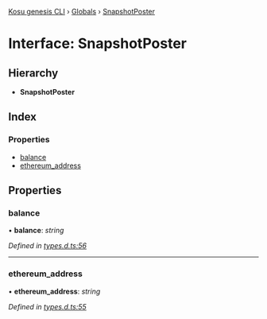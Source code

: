 [Kosu genesis CLI](../README.md) › [Globals](../globals.md) › [SnapshotPoster](snapshotposter.md)

# Interface: SnapshotPoster

## Hierarchy

-   **SnapshotPoster**

## Index

### Properties

-   [balance](snapshotposter.md#balance)
-   [ethereum_address](snapshotposter.md#ethereum_address)

## Properties

### balance

• **balance**: _string_

_Defined in [types.d.ts:56](https://github.com/ParadigmFoundation/kosu-monorepo/blob/67119cd9/packages/kosu-genesis-cli/src/types.d.ts#L56)_

---

### ethereum_address

• **ethereum_address**: _string_

_Defined in [types.d.ts:55](https://github.com/ParadigmFoundation/kosu-monorepo/blob/67119cd9/packages/kosu-genesis-cli/src/types.d.ts#L55)_
